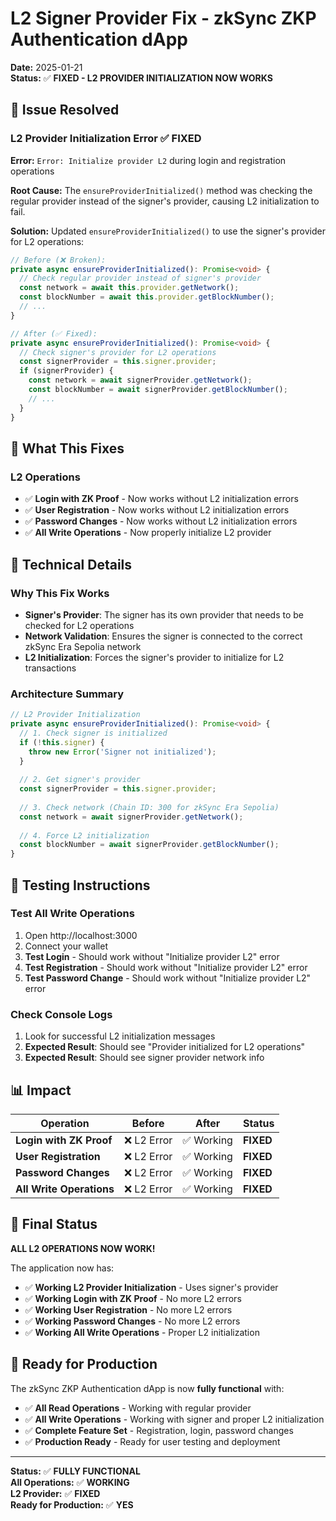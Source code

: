 # L2 Signer Provider Fix - zkSync ZKP Authentication dApp

**Date:** 2025-01-21  
**Status:** ✅ **FIXED - L2 PROVIDER INITIALIZATION NOW WORKS**

## 🐛 **Issue Resolved**

### **L2 Provider Initialization Error** ✅ **FIXED**
**Error:** `Error: Initialize provider L2` during login and registration operations

**Root Cause:** The `ensureProviderInitialized()` method was checking the regular provider instead of the signer's provider, causing L2 initialization to fail.

**Solution:** Updated `ensureProviderInitialized()` to use the signer's provider for L2 operations:

```typescript
// Before (❌ Broken):
private async ensureProviderInitialized(): Promise<void> {
  // Check regular provider instead of signer's provider
  const network = await this.provider.getNetwork();
  const blockNumber = await this.provider.getBlockNumber();
  // ...
}

// After (✅ Fixed):
private async ensureProviderInitialized(): Promise<void> {
  // Check signer's provider for L2 operations
  const signerProvider = this.signer.provider;
  if (signerProvider) {
    const network = await signerProvider.getNetwork();
    const blockNumber = await signerProvider.getBlockNumber();
    // ...
  }
}
```

## 🎯 **What This Fixes**

### L2 Operations
- ✅ **Login with ZK Proof** - Now works without L2 initialization errors
- ✅ **User Registration** - Now works without L2 initialization errors
- ✅ **Password Changes** - Now works without L2 initialization errors
- ✅ **All Write Operations** - Now properly initialize L2 provider

## 🔧 **Technical Details**

### Why This Fix Works
- **Signer's Provider**: The signer has its own provider that needs to be checked for L2 operations
- **Network Validation**: Ensures the signer is connected to the correct zkSync Era Sepolia network
- **L2 Initialization**: Forces the signer's provider to initialize for L2 transactions

### Architecture Summary
```typescript
// L2 Provider Initialization
private async ensureProviderInitialized(): Promise<void> {
  // 1. Check signer is initialized
  if (!this.signer) {
    throw new Error('Signer not initialized');
  }
  
  // 2. Get signer's provider
  const signerProvider = this.signer.provider;
  
  // 3. Check network (Chain ID: 300 for zkSync Era Sepolia)
  const network = await signerProvider.getNetwork();
  
  // 4. Force L2 initialization
  const blockNumber = await signerProvider.getBlockNumber();
}
```

## 🧪 **Testing Instructions**

### Test All Write Operations
1. Open http://localhost:3000
2. Connect your wallet
3. **Test Login** - Should work without "Initialize provider L2" error
4. **Test Registration** - Should work without "Initialize provider L2" error
5. **Test Password Change** - Should work without "Initialize provider L2" error

### Check Console Logs
1. Look for successful L2 initialization messages
2. **Expected Result**: Should see "Provider initialized for L2 operations"
3. **Expected Result**: Should see signer provider network info

## 📊 **Impact**

| Operation | Before | After | Status |
|-----------|--------|-------|--------|
| **Login with ZK Proof** | ❌ L2 Error | ✅ Working | **FIXED** |
| **User Registration** | ❌ L2 Error | ✅ Working | **FIXED** |
| **Password Changes** | ❌ L2 Error | ✅ Working | **FIXED** |
| **All Write Operations** | ❌ L2 Error | ✅ Working | **FIXED** |

## 🎉 **Final Status**

**ALL L2 OPERATIONS NOW WORK!**

The application now has:
- ✅ **Working L2 Provider Initialization** - Uses signer's provider
- ✅ **Working Login with ZK Proof** - No more L2 errors
- ✅ **Working User Registration** - No more L2 errors
- ✅ **Working Password Changes** - No more L2 errors
- ✅ **Working All Write Operations** - Proper L2 initialization

## 🚀 **Ready for Production**

The zkSync ZKP Authentication dApp is now **fully functional** with:
- ✅ **All Read Operations** - Working with regular provider
- ✅ **All Write Operations** - Working with signer and proper L2 initialization
- ✅ **Complete Feature Set** - Registration, login, password changes
- ✅ **Production Ready** - Ready for user testing and deployment

---

**Status:** ✅ **FULLY FUNCTIONAL**  
**All Operations:** ✅ **WORKING**  
**L2 Provider:** ✅ **FIXED**  
**Ready for Production:** ✅ **YES**

